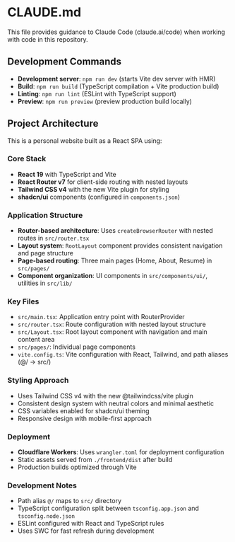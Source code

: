 # CLAUDE.md

This file provides guidance to Claude Code (claude.ai/code) when working with code in this repository.

## Development Commands

- **Development server**: `npm run dev` (starts Vite dev server with HMR)
- **Build**: `npm run build` (TypeScript compilation + Vite production build)
- **Linting**: `npm run lint` (ESLint with TypeScript support)
- **Preview**: `npm run preview` (preview production build locally)

## Project Architecture

This is a personal website built as a React SPA using:

### Core Stack
- **React 19** with TypeScript and Vite
- **React Router v7** for client-side routing with nested layouts
- **Tailwind CSS v4** with the new Vite plugin for styling
- **shadcn/ui** components (configured in `components.json`)

### Application Structure
- **Router-based architecture**: Uses `createBrowserRouter` with nested routes in `src/router.tsx`
- **Layout system**: `RootLayout` component provides consistent navigation and page structure
- **Page-based routing**: Three main pages (Home, About, Resume) in `src/pages/`
- **Component organization**: UI components in `src/components/ui/`, utilities in `src/lib/`

### Key Files
- `src/main.tsx`: Application entry point with RouterProvider
- `src/router.tsx`: Route configuration with nested layout structure
- `src/Layout.tsx`: Root layout component with navigation and main content area
- `src/pages/`: Individual page components
- `vite.config.ts`: Vite configuration with React, Tailwind, and path aliases (@/ → src/)

### Styling Approach
- Uses Tailwind CSS v4 with the new @tailwindcss/vite plugin
- Consistent design system with neutral colors and minimal aesthetic
- CSS variables enabled for shadcn/ui theming
- Responsive design with mobile-first approach

### Deployment
- **Cloudflare Workers**: Uses `wrangler.toml` for deployment configuration
- Static assets served from `./frontend/dist` after build
- Production builds optimized through Vite

### Development Notes
- Path alias `@/` maps to `src/` directory
- TypeScript configuration split between `tsconfig.app.json` and `tsconfig.node.json`
- ESLint configured with React and TypeScript rules
- Uses SWC for fast refresh during development

